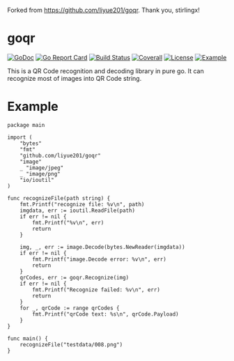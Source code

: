 Forked from https://github.com/liyue201/goqr. Thank you, stirlingx!
# goqr
[![GoDoc](https://godoc.org/github.com/liyue201/goqr?status.svg)](https://godoc.org/github.com/liyue201/goqr)
[![Go Report Card](https://goreportcard.com/badge/github.com/liyue201/goqr)](https://goreportcard.com/report/github.com/liyue201/goqr)
[![Build Status](https://travis-ci.org/liyue201/goqr.svg?branch=master)](https://travis-ci.org/liyue201/goqr)
[![Coverall](https://coveralls.io/repos/github/liyue201/goqr/badge.svg?branch=master)](https://coveralls.io/github/liyue201/goqr)
[![License](https://img.shields.io/badge/license-GPLv3-brightgreen.svg)](/LICENSE)
[![Example](https://img.shields.io/badge/learn-example-brightgreen.svg)](/example)


This is a QR Code recognition and decoding library in pure go. It can recognize most of images into QR Code string.

# Example 

```
package main

import (
	"bytes"
	"fmt"
	"github.com/liyue201/goqr"
	"image"
	_ "image/jpeg"
	_ "image/png"
	"io/ioutil"
)

func recognizeFile(path string) {
	fmt.Printf("recognize file: %v\n", path)
	imgdata, err := ioutil.ReadFile(path)
	if err != nil {
		fmt.Printf("%v\n", err)
		return
	}

	img, _, err := image.Decode(bytes.NewReader(imgdata))
	if err != nil {
		fmt.Printf("image.Decode error: %v\n", err)
		return
	}
	qrCodes, err := goqr.Recognize(img)
	if err != nil {
		fmt.Printf("Recognize failed: %v\n", err)
		return
	}
	for _, qrCode := range qrCodes {
		fmt.Printf("qrCode text: %s\n", qrCode.Payload)
	}
}

func main() {
	recognizeFile("testdata/008.png")
}

```
